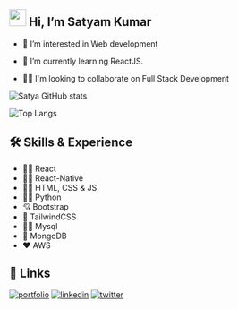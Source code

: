 

##  <img src="https://media.giphy.com/media/hvRJCLFzcasrR4ia7z/giphy.gif" width="30px"/> Hi, I’m Satyam Kumar

 - 👀 I’m interested in Web development

 - 🧠 I’m currently learning ReactJS.

 - 👯‍♀️ I'm looking to collaborate on Full Stack Development

![Satya GitHub stats](https://github-readme-stats.vercel.app/api?username=satyamkumar420&theme=radical)

![Top Langs](https://github-readme-stats.vercel.app/api/top-langs/?username=satyamkumar420&layout=compact&theme=radical)




## 🛠 Skills & Experience 
*  🧑‍💻 React
*  🧑‍💻 React-Native
*  🧑‍💻 HTML, CSS & JS
*  🙋‍♂️ Python
*  💘 Bootstrap
*  💖 TailwindCSS
*  🧑‍💻 Mysql
*  💖 MongoDB
*  ❤️ AWS



## 🔗 Links
[![portfolio](https://img.shields.io/badge/my_portfolio-000?style=for-the-badge&logo=ko-fi&logoColor=white)](https://satyamkumar420.github.io/Portfolio/)
[![linkedin](https://img.shields.io/badge/linkedin-0A66C2?style=for-the-badge&logo=linkedin&logoColor=white)](https://www.linkedin.com/in/satya-g-4b8293212/)
[![twitter](https://img.shields.io/badge/twitter-1DA1F2?style=for-the-badge&logo=twitter&logoColor=white)](https://twitter.com/SatyaG53746875)

